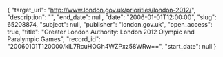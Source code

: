 {
  "target_url": "http://www.london.gov.uk/priorities/london-2012/", 
  "description": "", 
  "end_date": null, 
  "date": "2006-01-01T12:00:00", 
  "slug": 65208874, 
  "subject": null, 
  "publisher": "london.gov.uk", 
  "open_access": true, 
  "title": "Greater London Authority: London 2012 Olympic and Paralympic Games", 
  "record_id": "20060101T120000/klL7RcuHOGh4WZPxz58WRw==", 
  "start_date": null
}

